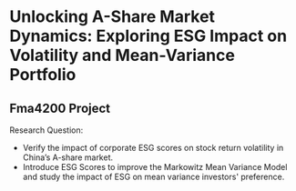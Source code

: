 # Unlocking A-Share Market Dynamics: Exploring ESG Impact on Volatility and Mean-Variance Portfolio
## Fma4200 Project

Research Question:
- Verify the impact of corporate ESG scores on stock return volatility in China’s A-share market.
- Introduce ESG Scores to improve the Markowitz Mean Variance Model and study the impact of ESG on mean variance investors' preference.




